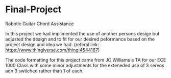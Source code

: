 # Final-Project
Robotic Guitar Chord Assistance

In this project we had implimented the use of another persons design but adjusted the design and to fit for our desired peformance based on the project design and idea we had. (referal link: https://www.thingiverse.com/thing:4544167)

The code formatting for this project came from JC Williams a TA for our ECE 1000 Class with some minor adjustments for the exteneded use of 3 servos adn 3 swtiched rather than 1 of each.

